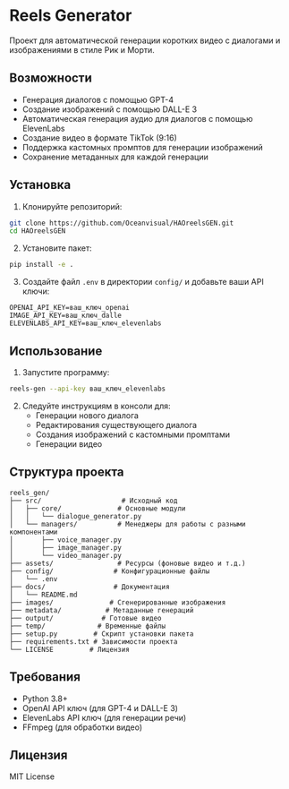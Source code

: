 # Reels Generator

Проект для автоматической генерации коротких видео с диалогами и изображениями в стиле Рик и Морти.

## Возможности

- Генерация диалогов с помощью GPT-4
- Создание изображений с помощью DALL-E 3
- Автоматическая генерация аудио для диалогов с помощью ElevenLabs
- Создание видео в формате TikTok (9:16)
- Поддержка кастомных промптов для генерации изображений
- Сохранение метаданных для каждой генерации

## Установка

1. Клонируйте репозиторий:
```bash
git clone https://github.com/Oceanvisual/HAOreelsGEN.git
cd HAOreelsGEN
```

2. Установите пакет:
```bash
pip install -e .
```

3. Создайте файл `.env` в директории `config/` и добавьте ваши API ключи:
```
OPENAI_API_KEY=ваш_ключ_openai
IMAGE_API_KEY=ваш_ключ_dalle
ELEVENLABS_API_KEY=ваш_ключ_elevenlabs
```

## Использование

1. Запустите программу:
```bash
reels-gen --api-key ваш_ключ_elevenlabs
```

2. Следуйте инструкциям в консоли для:
   - Генерации нового диалога
   - Редактирования существующего диалога
   - Создания изображений с кастомными промптами
   - Генерации видео

## Структура проекта

```
reels_gen/
├── src/                    # Исходный код
│   ├── core/              # Основные модули
│   │   └── dialogue_generator.py
│   └── managers/          # Менеджеры для работы с разными компонентами
│       ├── voice_manager.py
│       ├── image_manager.py
│       └── video_manager.py
├── assets/                # Ресурсы (фоновые видео и т.д.)
├── config/               # Конфигурационные файлы
│   └── .env
├── docs/                 # Документация
│   └── README.md
├── images/              # Сгенерированные изображения
├── metadata/           # Метаданные генераций
├── output/            # Готовые видео
├── temp/             # Временные файлы
├── setup.py         # Скрипт установки пакета
├── requirements.txt # Зависимости проекта
└── LICENSE         # Лицензия
```

## Требования

- Python 3.8+
- OpenAI API ключ (для GPT-4 и DALL-E 3)
- ElevenLabs API ключ (для генерации речи)
- FFmpeg (для обработки видео)

## Лицензия

MIT License
